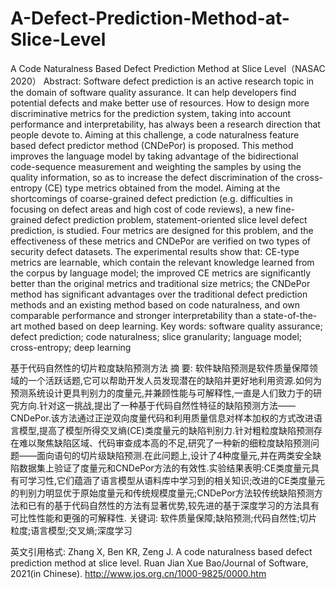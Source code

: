 # A-Defect-Prediction-Method-at-Slice-Level
A Code Naturalness Based Defect Prediction Method at Slice Level（NASAC 2020）
Abstract:  Software defect prediction is an active research topic in the domain of software quality assurance. It can help developers find potential defects and make better use of resources. How to design more discriminative metrics for the prediction system, taking into account performance and interpretability, has always been a research direction that people devote to. Aiming at this challenge, a code naturalness feature based defect predictor method (CNDePor) is proposed. This method improves the language model by taking advantage of the bidirectional code-sequence measurement and weighting the samples by using the quality information, so as to increase the defect discrimination of the cross-entropy (CE) type metrics obtained from the model. Aiming at the shortcomings of coarse-grained defect prediction (e.g. difficulties in focusing on defect areas and high cost of code reviews), a new fine-grained defect prediction problem, statement-oriented slice level defect prediction, is studied. Four metrics are designed for this problem, and the effectiveness of these metrics and CNDePor are verified on two types of security defect datasets. The experimental results show that: CE-type metrics are learnable, which contain the relevant knowledge learned from the corpus by language model; the improved CE metrics are significantly better than the original metrics and traditional size metrics; the CNDePor method has significant advantages over the traditional defect prediction methods and an existing method based on code naturalness, and own comparable performance and stronger interpretability than a state-of-the-art mothed based on deep learning.
Key words:  software quality assurance; defect prediction; code naturalness; slice granularity; language model; cross-entropy; deep learning

基于代码自然性的切片粒度缺陷预测方法
摘  要:	软件缺陷预测是软件质量保障领域的一个活跃话题,它可以帮助开发人员发现潜在的缺陷并更好地利用资源.如何为预测系统设计更具判别力的度量元,并兼顾性能与可解释性,一直是人们致力于的研究方向.针对这一挑战,提出了一种基于代码自然性特征的缺陷预测方法——CNDePor.该方法通过正逆双向度量代码和利用质量信息对样本加权的方式改进语言模型,提高了模型所得交叉熵(CE)类度量元的缺陷判别力.针对粗粒度缺陷预测存在难以聚焦缺陷区域、代码审查成本高的不足,研究了一种新的细粒度缺陷预测问题——面向语句的切片级缺陷预测.在此问题上,设计了4种度量元,并在两类安全缺陷数据集上验证了度量元和CNDePor方法的有效性.实验结果表明:CE类度量元具有可学习性,它们蕴涵了语言模型从语料库中学习到的相关知识;改进的CE类度量元的判别力明显优于原始度量元和传统规模度量元;CNDePor方法较传统缺陷预测方法和已有的基于代码自然性的方法有显著优势,较先进的基于深度学习的方法具有可比性性能和更强的可解释性.
关键词:	软件质量保障;缺陷预测;代码自然性;切片粒度;语言模型;交叉熵;深度学习

英文引用格式: Zhang X, Ben KR, Zeng J. A code naturalness based defect prediction method at slice level. Ruan Jian Xue Bao/Journal of Software, 2021(in Chinese). http://www.jos.org.cn/1000-9825/0000.htm

